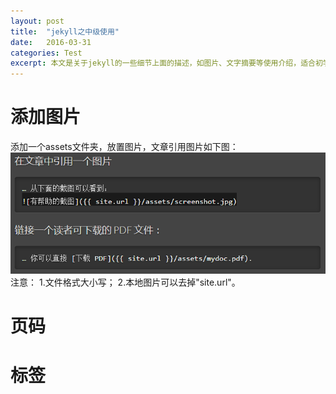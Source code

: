 ```yaml
---
layout: post
title:  "jekyll之中级使用"
date:   2016-03-31
categories: Test
excerpt: 本文是关于jekyll的一些细节上面的描述，如图片、文字摘要等使用介绍，适合初学者看，大神忽略该文章...
---
```

# 添加图片 #
添加一个assets文件夹，放置图片，文章引用图片如下图：
![添加图片](/assets/useJekyll_01.PNG)
注意：
1.文件格式大小写；
2.本地图片可以去掉"site.url"。

# 页码

# 标签
